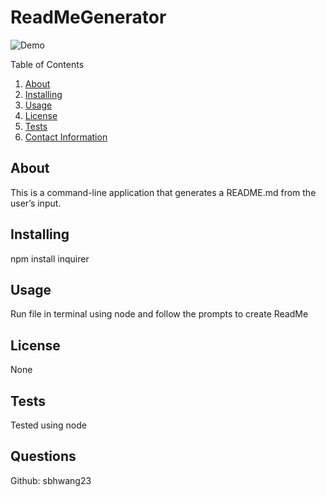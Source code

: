 # ReadMeGenerator

![Demo](https://github.com/sbhwang23/ReadMeGenerator/blob/master/ReadMe.gif)


  Table of Contents
  1. [About](#about)
  2. [Installing](#installing)
  3. [Usage](#usage)
  4. [License](#license)
  5. [Tests](#Tests)
  6. [Contact Information](#Questions)

  ## About
  This is a command-line application that generates a README.md from the user’s input. 

  ## Installing
  npm install inquirer

  ## Usage
  Run file in terminal using node and follow the prompts to create ReadMe

  ## License 
  None 

  ## Tests
  Tested using node 

  ## Questions
  Github: sbhwang23 


